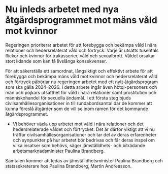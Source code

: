 # Nu inleds arbetet med nya åtgärdsprogrammet mot mäns våld mot kvinnor

Regeringen prioriterar arbetet för att förebygga och bekämpa våld i nära relationer och hedersrelaterat våld och förtryck. Varje år utsätts tusentals flickor och kvinnor för trakasserier, våld och sexualbrott. Våldet orsakar stort lidande som kan få livslånga konsekvenser.

För att säkerställa ett samordnat, långsiktigt och effektivt arbete för att förebygga och bekämpa mäns våld mot kvinnor och hedersrelaterat våld och förtryck påbörjar nu regeringen arbetet med ett nytt åtgärdsprogram som ska gälla 2024–2026. I detta arbete ingår även hbtqi-personers och män och pojkars utsatthet för våld i nära relationer samt prostitution och människohandel för sexuella ändamål. I ett första steg bjuds civilsamhällesorganisationer in till rundabordsamtal där de kommer att kunna föreslå åtgärder som de vill se inom ramen för det kommande åtgärdsprogrammet.

- Vi behöver växla upp arbetet mot våld i nära relationer och det hedersrelaterade våldet och förtrycket. Det är därför viktigt att vi nu träffar civilsamhällesorganisationer och tar del av deras erfarenheter och synpunkter på hur arbetet bör bedrivas och får deras inspel om vilka insatser som behövs, säger jämställdhets- och biträdande arbetsmarknadsminister Paulina Brandberg.

Samtalen kommer att ledas av jämställdhetsminister Paulina Brandberg och statssekreterare hos Paulina Brandberg, Martin Andreasson.
